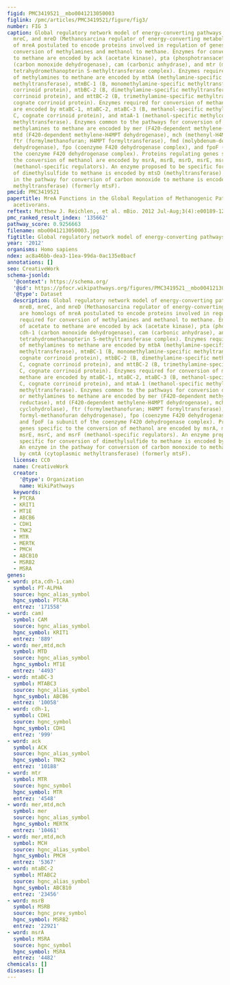 ```yaml
---
figid: PMC3419521__mbo0041213050003
figlink: /pmc/articles/PMC3419521/figure/fig3/
number: FIG 3
caption: Global regulatory network model of energy-converting pathways. Genes mreB,
  mreC, and mreD (Methanosarcina regulator of energy-converting metabolism) are homologs
  of mreA postulated to encode proteins involved in regulation of genes required for
  conversion of methylamines and methanol to methane. Enzymes for conversion of acetate
  to methane are encoded by ack (acetate kinase), pta (phosphotransacetylase), cdh-1
  (carbon monoxide dehydrogenase), cam (carbonic anhydrase), and mtr (membrane-bound
  tetrahydromethanopterin S-methyltransferase complex). Enzymes required for conversion
  of methylamines to methane are encoded by mtbA (methylamine-specific methylcobamide:CoM
  methyltransferase), mtmBC-1 (B, monomethylamine-specific methyltransferase; C, cognate
  corrinoid protein), mtbBC-2 (B, dimethylamine-specific methyltransferase; C, cognate
  corrinoid protein), and mttBC-2 (B, trimethylamine-specific methyltransferase; C,
  cognate corrinoid protein). Enzymes required for conversion of methanol to methane
  are encoded by mtaBC-1, mtaBC-2, mtaBC-3 (B, methanol-specific methyltransferase;
  C, cognate corrinoid protein), and mtaA-1 (methanol-specific methylcobamide:CoM
  methyltransferase). Enzymes common to the pathways for conversion of methanol or
  methylamines to methane are encoded by mer (F420-dependent methylene-H4MPT reductase),
  mtd (F420-dependent methylene-H4MPT dehydrogenase), mch (methenyl-H4MPT cyclohydrolase),
  ftr (formylmethanofuran; H4MPT formyltransferase), fmd (molybdenum-dependent formyl-methanofuran
  dehydrogenase), fpo (coenzyme F420 dehydrogenase complex), and fpoF (a subunit of
  the coenzyme F420 dehydrogenase complex). Proteins regulating genes specific to
  the conversion of methanol are encoded by msrA, msrB, msrD, msrE, msrC, and msrF
  (methanol-specific regulators). An enzyme proposed to be specific for conversion
  of dimethylsulfide to methane is encoded by mtsD (methyltransferase). An enzyme
  in the pathway for conversion of carbon monoxide to methane is encoded by cmtA (cytoplasmic
  methyltransferase) (formerly mtsF).
pmcid: PMC3419521
papertitle: MreA Functions in the Global Regulation of Methanogenic Pathways in Methanosarcina
  acetivorans.
reftext: Matthew J. Reichlen,, et al. mBio. 2012 Jul-Aug;3(4):e00189-12.
pmc_ranked_result_index: '135662'
pathway_score: 0.9256663
filename: mbo0041213050003.jpg
figtitle: Global regulatory network model of energy-converting pathways
year: '2012'
organisms: Homo sapiens
ndex: ac8a46bb-dea3-11ea-99da-0ac135e8bacf
annotations: []
seo: CreativeWork
schema-jsonld:
  '@context': https://schema.org/
  '@id': https://pfocr.wikipathways.org/figures/PMC3419521__mbo0041213050003.html
  '@type': Dataset
  description: Global regulatory network model of energy-converting pathways. Genes
    mreB, mreC, and mreD (Methanosarcina regulator of energy-converting metabolism)
    are homologs of mreA postulated to encode proteins involved in regulation of genes
    required for conversion of methylamines and methanol to methane. Enzymes for conversion
    of acetate to methane are encoded by ack (acetate kinase), pta (phosphotransacetylase),
    cdh-1 (carbon monoxide dehydrogenase), cam (carbonic anhydrase), and mtr (membrane-bound
    tetrahydromethanopterin S-methyltransferase complex). Enzymes required for conversion
    of methylamines to methane are encoded by mtbA (methylamine-specific methylcobamide:CoM
    methyltransferase), mtmBC-1 (B, monomethylamine-specific methyltransferase; C,
    cognate corrinoid protein), mtbBC-2 (B, dimethylamine-specific methyltransferase;
    C, cognate corrinoid protein), and mttBC-2 (B, trimethylamine-specific methyltransferase;
    C, cognate corrinoid protein). Enzymes required for conversion of methanol to
    methane are encoded by mtaBC-1, mtaBC-2, mtaBC-3 (B, methanol-specific methyltransferase;
    C, cognate corrinoid protein), and mtaA-1 (methanol-specific methylcobamide:CoM
    methyltransferase). Enzymes common to the pathways for conversion of methanol
    or methylamines to methane are encoded by mer (F420-dependent methylene-H4MPT
    reductase), mtd (F420-dependent methylene-H4MPT dehydrogenase), mch (methenyl-H4MPT
    cyclohydrolase), ftr (formylmethanofuran; H4MPT formyltransferase), fmd (molybdenum-dependent
    formyl-methanofuran dehydrogenase), fpo (coenzyme F420 dehydrogenase complex),
    and fpoF (a subunit of the coenzyme F420 dehydrogenase complex). Proteins regulating
    genes specific to the conversion of methanol are encoded by msrA, msrB, msrD,
    msrE, msrC, and msrF (methanol-specific regulators). An enzyme proposed to be
    specific for conversion of dimethylsulfide to methane is encoded by mtsD (methyltransferase).
    An enzyme in the pathway for conversion of carbon monoxide to methane is encoded
    by cmtA (cytoplasmic methyltransferase) (formerly mtsF).
  license: CC0
  name: CreativeWork
  creator:
    '@type': Organization
    name: WikiPathways
  keywords:
  - PTCRA
  - KRIT1
  - MT1E
  - ABCB6
  - CDH1
  - TNK2
  - MTR
  - MERTK
  - PMCH
  - ABCB10
  - MSRB2
  - MSRA
genes:
- word: pta,cdh-1,cam)
  symbol: PT-ALPHA
  source: hgnc_alias_symbol
  hgnc_symbol: PTCRA
  entrez: '171558'
- word: cam)
  symbol: CAM
  source: hgnc_alias_symbol
  hgnc_symbol: KRIT1
  entrez: '889'
- word: mer,mtd,mch
  symbol: MTD
  source: hgnc_alias_symbol
  hgnc_symbol: MT1E
  entrez: '4493'
- word: mtaBC-3
  symbol: MTABC3
  source: hgnc_alias_symbol
  hgnc_symbol: ABCB6
  entrez: '10058'
- word: cdh-1,
  symbol: CDH1
  source: hgnc_symbol
  hgnc_symbol: CDH1
  entrez: '999'
- word: ack
  symbol: ACK
  source: hgnc_alias_symbol
  hgnc_symbol: TNK2
  entrez: '10188'
- word: mtr
  symbol: MTR
  source: hgnc_symbol
  hgnc_symbol: MTR
  entrez: '4548'
- word: mer,mtd,mch
  symbol: mer
  source: hgnc_alias_symbol
  hgnc_symbol: MERTK
  entrez: '10461'
- word: mer,mtd,mch
  symbol: MCH
  source: hgnc_alias_symbol
  hgnc_symbol: PMCH
  entrez: '5367'
- word: mtaBC-2
  symbol: MTABC2
  source: hgnc_alias_symbol
  hgnc_symbol: ABCB10
  entrez: '23456'
- word: msrB
  symbol: MSRB
  source: hgnc_prev_symbol
  hgnc_symbol: MSRB2
  entrez: '22921'
- word: msrA
  symbol: MSRA
  source: hgnc_symbol
  hgnc_symbol: MSRA
  entrez: '4482'
chemicals: []
diseases: []
---
```


